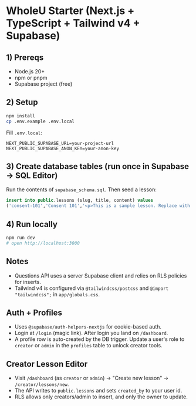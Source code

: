 # WholeU Starter (Next.js + TypeScript + Tailwind v4 + Supabase)

## 1) Prereqs
- Node.js 20+
- npm or pnpm
- Supabase project (free)

## 2) Setup
```bash
npm install
cp .env.example .env.local
```

Fill `.env.local`:
```
NEXT_PUBLIC_SUPABASE_URL=your-project-url
NEXT_PUBLIC_SUPABASE_ANON_KEY=your-anon-key
```

## 3) Create database tables (run once in Supabase → SQL Editor)
Run the contents of `supabase_schema.sql`. Then seed a lesson:
```sql
insert into public.lessons (slug, title, content) values
('consent-101','Consent 101','<p>This is a sample lesson. Replace with real content.</p>');
```

## 4) Run locally
```bash
npm run dev
# open http://localhost:3000
```

## Notes
- Questions API uses a server Supabase client and relies on RLS policies for inserts.
- Tailwind v4 is configured via `@tailwindcss/postcss` and `@import "tailwindcss";` in `app/globals.css`.

## Auth + Profiles
- Uses `@supabase/auth-helpers-nextjs` for cookie-based auth.
- Login at `/login` (magic link). After login you land on `/dashboard`.
- A profile row is auto-created by the DB trigger. Update a user's role to `creator` or `admin` in the `profiles` table to unlock creator tools.

## Creator Lesson Editor
- Visit `/dashboard` (as `creator` or `admin`) → "Create new lesson" → `/creator/lessons/new`.
- The API writes to `public.lessons` and sets `created_by` to your user id.
- RLS allows only creators/admin to insert, and only the owner to update.

